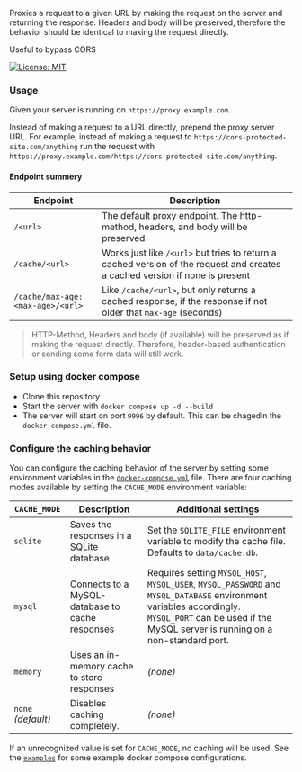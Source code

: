 Proxies a request to a given URL by making the request on the server and returning the response.
Headers and body will be preserved, therefore the behavior should be identical to making the request directly.

Useful to bypass CORS

[![License: MIT](https://img.shields.io/badge/License-MIT-yellow.svg)](https://opensource.org/licenses/MIT)

### Usage
Given your server is running on `https://proxy.example.com`.

Instead of making a request to a URL directly, prepend the proxy server URL.
For example, instead of making a request to `https://cors-protected-site.com/anything` run the request
with `https://proxy.example.com/https://cors-protected-site.com/anything`.

#### Endpoint summery

| Endpoint                         | Description                                                                                                                  |
|----------------------------------|------------------------------------------------------------------------------------------------------------------------------|
| `/<url>`                         | The default proxy endpoint. The http-method, headers, and body will be preserved                                             |
| `/cache/<url>`                   | Works just like `/<url>` but tries to return a cached version of the request and creates a cached version if none is present |
| `/cache/max-age:<max-age>/<url>` | Like `/cache/<url>`, but only returns a cached response, if the response if not older that `max-age` (seconds)               |

> HTTP-Method, Headers and body (if available) will be preserved as if making the request directly. Therefore, header-based authentication 
or sending some form data will still work.


### Setup using docker compose
- Clone this repository
- Start the server with `docker compose up -d --build`
- The server will start on port `9996` by default. This can be chagedin the `docker-compose.yml` file.

### Configure the caching behavior
You can configure the caching behavior of the server by setting some environment variables in the [`docker-compose.yml`](./docker-compose.yml) file.
There are four caching modes available by setting the `CACHE_MODE` environment variable:

| **`CACHE_MODE`**    | Description                                     | Additional settings                                                                                                                                                                                   |
|---------------------|-------------------------------------------------|-------------------------------------------------------------------------------------------------------------------------------------------------------------------------------------------------------|
| `sqlite`            | Saves the responses in a SQLite database        | Set the `SQLITE_FILE` environment variable to modify the cache file. Defaults to `data/cache.db`.                                                                                                     |
| `mysql`             | Connects to a MySQL-database to cache responses | Requires setting `MYSQL_HOST`, `MYSQL_USER`, `MYSQL_PASSWORD` and `MYSQL_DATABASE` environment variables accordingly. `MYSQL_PORT` can be used if the MySQL server is running on a non-standard port. |
| `memory`            | Uses an in-memory cache to store responses      | _(none)_                                                                                                                                                                                              |
| `none`  _(default)_ | Disables caching completely.                    | _(none)_                                                                                                                                                                                              |

If an unrecognized value is set for `CACHE_MODE`, no caching will be used.
See the [`examples`](./examples) for some example docker compose configurations.
